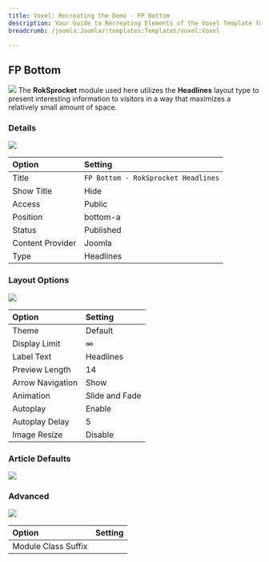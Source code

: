 ```yaml
---
title: Voxel: Recreating the Demo - FP Bottom
description: Your Guide to Recreating Elements of the Voxel Template for Joomla
breadcrumb: /joomla:Joomla/!templates:Templates/voxel:Voxel

---
```


FP Bottom
----
![][demo]
The **RokSprocket** module used here utilizes the **Headlines** layout type to present interesting information to visitors in a way that maximizes a relatively small amount of space.

### Details
![][demo2]

| Option           | Setting                                |  
| :--------------- | :------------------------------------- |  
| Title            | `FP Bottom - RokSprocket Headlines`    |  
| Show Title       | Hide                                   |  
| Access           | Public                                 |  
| Position         | bottom-a                               |  
| Status           | Published                              |  
| Content Provider | Joomla                                 |  
| Type             | Headlines                              |  

### Layout Options
![][demo3]

| Option           | Setting        |  
| :--------------- | :------------- |  
| Theme            | Default        |  
| Display Limit    | ∞              |  
| Label Text       | Headlines      |  
| Preview Length   | 14             |  
| Arrow Navigation | Show           |  
| Animation        | Slide and Fade |  
| Autoplay         | Enable         |  
| Autoplay Delay   | 5              |  
| Image Resize     | Disable        |  

### Article Defaults
![][demo4]

### Advanced
![][demo5]

| Option              | Setting |  
| :------------------ | :------ |  
| Module Class Suffix |         |  

[demo]: assets/demo_10.jpeg
[demo2]: assets/bottom_1.jpeg
[demo3]: assets/bottom_2.jpeg
[demo4]: assets/bottom_3.jpeg
[demo5]: assets/bottom_4.jpeg